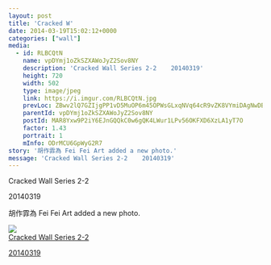 ```yaml
---
layout: post
title: 'Cracked W' 
date: 2014-03-19T15:02:12+0000 
categories: ["wall"] 
media:
  - id: RLBCQtN
    name: vpDYmj1oZkSZXAWoJyZ2Sov8NY
    description: 'Cracked Wall Series 2-2    20140319'   
    height: 720
    width: 502
    type: image/jpeg
    link: https://i.imgur.com/RLBCQtN.jpg
    prevLoc: ZBwv2lQ7GZIjgPP1vD5MuOP6m45OPWsGLxqNVq64cR9vZK8VYmiDAgNwDBDZTQxZKpWJGMU4WrzJjQD1cKM9RwnmGqsv44mQLmPKsmzMXA8mDNhYLWVqVP3vcLRMg4mNNDC4G2k4gmZ3cYPrjq44MRt5BY34pxxyIn07k1nEKAUG6KgRXY9MUJrZBwg64PfV9wgZVlJ5ImgYzl0PlMiJjWZ3VjPRIpGqvOJqQEhAO5NDO81l
    parentId: vpDYmj1oZkSZXAWoJyZ2Sov8NY
    postId: MAR8Yxw9P2iY6EJnGQQkC0w6gQK4LWur1LPv56OKFXD6XzLA1yT7O
    factor: 1.43
    portrait: 1
    mInfo: ODrMCU6GpWyG2R7
story: '胡作霏為 Fei Fei Art added a new photo.'  
message: 'Cracked Wall Series 2-2    20140319'  
---
```


Cracked Wall Series 2-2  
  
20140319
 
 
[//]: #story:
胡作霏為 Fei Fei Art added a new photo.


[//]: #media:  
<a href="https://i.imgur.com/RLBCQtN.jpg"><img class="postImage" src="https://i.imgur.com/RLBCQtNh.jpg" />  
Cracked Wall Series 2-2

20140319  
 </a>   
